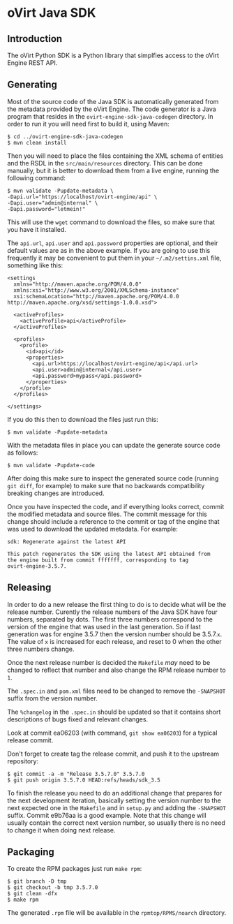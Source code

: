 oVirt Java SDK
==============

Introduction
------------

The oVirt Python SDK is a Python library that simplfies access to the oVirt
Engine REST API.

Generating
----------

Most of the source code of the Java SDK is automatically generated from the
metadata provided by the oVirt Engine. The code generator is a Java program
that resides in the `ovirt-engine-sdk-java-codegen` directory. In order to run
it you will need first to build it, using Maven:

    $ cd ../ovirt-engine-sdk-java-codegen
    $ mvn clean install

Then you will need to place the files containing the XML schema of entities and
the RSDL in the `src/main/resources` directory. This can be done manually, but
it is better to download them from a live engine, running the following
command:

    $ mvn validate -Pupdate-metadata \
    -Dapi.url="https://localhost/ovirt-engine/api" \
    -Dapi.user="admin@internal" \
    -Dapi.password="letmein!"

This will use the `wget` command to download the files, so make sure that you
have it installed.

The `api.url`, `api.user` and `api.password` properties are optional, and their
default values are as in the above example. If you are going to use this
frequently it may be convenient to put them in your `~/.m2/settins.xml` file,
something like this:

    <settings
      xmlns="http://maven.apache.org/POM/4.0.0"
      xmlns:xsi="http://www.w3.org/2001/XMLSchema-instance"
      xsi:schemaLocation="http://maven.apache.org/POM/4.0.0 http://maven.apache.org/xsd/settings-1.0.0.xsd">

      <activeProfiles>
        <activeProfile>api</activeProfile>
      </activeProfiles>

      <profiles>
        <profile>
          <id>api</id>
          <properties>
            <api.url>https://localhost/ovirt-engine/api</api.url>
            <api.user>admin@internal</api.user>
            <api.password>mypass</api.password>
          </properties>
        </profile>
      </profiles>

    </settings>

If you do this then to download the files just run this:

    $ mvn validate -Pupdate-metadata

With the metadata files in place you can update the generate source code as
follows:

    $ mvn validate -Pupdate-code

After doing this make sure to inspect the generated source code (running `git
diff`, for example) to make sure that no backwards compatibility breaking
changes are introduced.

Once you have inspected the code, and if everything looks correct, commit the
modified metadata and source files. The commit message for this change should
include a reference to the commit or tag of the engine that was used to
download the updated metadata. For example:

    sdk: Regenerate against the latest API
    
    This patch regenerates the SDK using the latest API obtained from
    the engine built from commit fffffff, corresponding to tag
    ovirt-engine-3.5.7.

Releasing
---------

In order to do a new release the first thing to do is to decide what will be
the release number. Curently the release numbers of the Java SDK have four
numbers, separated by dots. The first three numbers correspond to the version
of the engine that was used in the last generation. So if last generation was
for engine 3.5.7 then the version number should be 3.5.7.`x`. The value of `x`
is increased for each release, and reset to 0 when the other three numbers
change.

Once the next release number is decided the `Makefile` *may* need to be changed
to reflect that number and also change the RPM release number to `1`.

The `.spec.in` and `pom.xml` files need to be changed to remove the `-SNAPSHOT`
suffix from the version number.

The `%changelog` in the `.spec.in` should be updated so that it contains short
descriptions of bugs fixed and relevant changes.

Look at commit ea06203 (with command, `git show ea06203`) for a typical release
commit.

Don't forget to create tag the release commit, and push it to the upstream repository:

    $ git commit -a -m "Release 3.5.7.0" 3.5.7.0
    $ git push origin 3.5.7.0 HEAD:refs/heads/sdk_3.5

To finish the release you need to do an additional change that prepares for the
next development iteration, basically setting the version number to the next
expected one in the `Makefile` and in `setup.py` and adding the `-SNAPSHOT`
suffix. Commit e9b76aa is a good example. Note that this change will usually
contain the correct next version number, so usually there is no need to change
it when doing next release.

Packaging
---------

To create the RPM packages just run `make rpm`:

    $ git branch -D tmp
    $ git checkout -b tmp 3.5.7.0
    $ git clean -dfx
    $ make rpm

The generated `.rpm` file will be available in the `rpmtop/RPMS/noarch`
directory.

